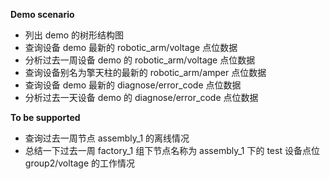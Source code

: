 **Demo scenario**
- 列出 demo 的树形结构图
- 查询设备 demo 最新的 robotic_arm/voltage 点位数据
- 分析过去一周设备 demo 的 robotic_arm/voltage 点位数据
- 查询设备别名为擎天柱的最新的 robotic_arm/amper 点位数据
- 查询设备 demo 最新的 diagnose/error_code 点位数据
- 分析过去一天设备 demo 的 diagnose/error_code 点位数据

**To be supported**
- 查询过去一周节点 assembly_1 的离线情况
- 总结一下过去一周 factory_1 组下节点名称为 assembly_1 下的 test 设备点位 group2/voltage 的工作情况 